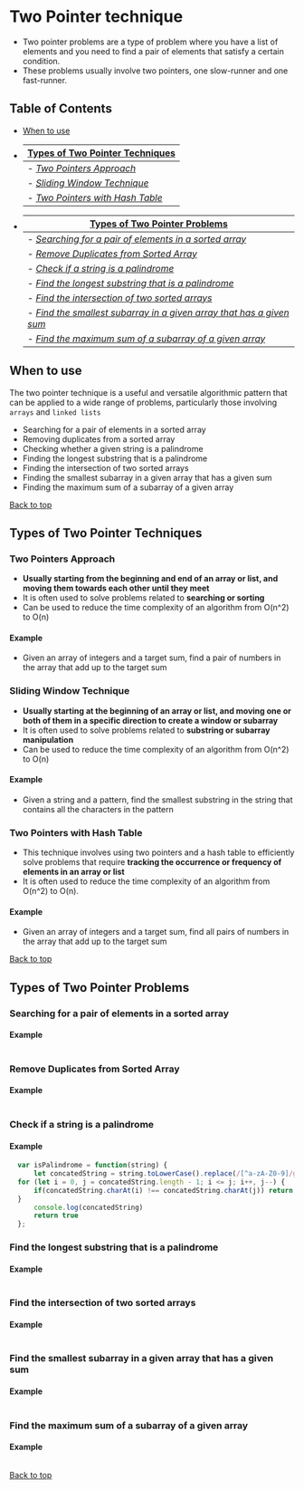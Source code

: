 # Two Pointer technique

* Two pointer problems are a type of problem where you have a list of elements and you need to find a pair of elements that satisfy a certain condition.
* These problems usually involve two pointers, one slow-runner and one fast-runner.

## Table of Contents

* [When to use](#when-to-use)
* | **[Types of Two Pointer Techniques](#types-of-two-pointer-techniques)** |
  | --------------------------------- |
  | - *[Two Pointers Approach](#two-pointers-approach)* |
  | - *[Sliding Window Technique](#sliding-window-technique)* |
  | - *[Two Pointers with Hash Table](#two-pointers-with-hash-table)* |
* | **[Types of Two Pointer Problems](#types-of-two-pointer-problems)** |
  | --------------------------------- |
  | - *[Searching for a pair of elements in a sorted array](#searching-for-a-pair-of-elements-in-a-sorted-array)* |
  | - *[Remove Duplicates from Sorted Array](#remove-duplicates-from-sorted-array)* |
  | - *[Check if a string is a palindrome](#check-if-a-string-is-a-palindrome)* |
  | - *[Find the longest substring that is a palindrome](#find-the-longest-substring-that-is-a-palindrome)* |
  | - *[Find the intersection of two sorted arrays](#find-the-intersection-of-two-sorted-arrays)* |
  | - *[Find the smallest subarray in a given array that has a given sum](#find-the-smallest-subarray-in-a-given-array-that-has-a-given-sum)* |
  | - *[Find the maximum sum of a subarray of a given array](#find-the-maximum-sum-of-a-subarray-of-a-given-array)* |
## When to use

The two pointer technique is a useful and versatile algorithmic pattern that can be applied to a wide range of problems, particularly those involving ```arrays``` and ```linked lists```

* Searching for a pair of elements in a sorted array
* Removing duplicates from a sorted array
* Checking whether a given string is a palindrome
* Finding the longest substring that is a palindrome
* Finding the intersection of two sorted arrays
* Finding the smallest subarray in a given array that has a given sum
* Finding the maximum sum of a subarray of a given array

[Back to top](#table-of-contents)
## Types of Two Pointer Techniques

### Two Pointers Approach

* **Usually starting from the beginning and end of an array or list, and moving them towards each other until they meet**
* It is often used to solve problems related to **searching or sorting**
* Can be used to reduce the time complexity of an algorithm from O(n^2) to O(n)

#### Example

* Given an array of integers and a target sum, find a pair of numbers in the array that add up to the target sum

### Sliding Window Technique

* **Usually starting at the beginning of an array or list, and moving one or both of them in a specific direction to create a window or subarray**
* It is often used to solve problems related to **substring or subarray manipulation**
* Can be used to reduce the time complexity of an algorithm from O(n^2) to O(n)

#### Example

* Given a string and a pattern, find the smallest substring in the string that contains all the characters in the pattern

### Two Pointers with Hash Table

* This technique involves using two pointers and a hash table to efficiently solve problems that require **tracking the occurrence or frequency of elements in an array or list**
* It is often used to reduce the time complexity of an algorithm from O(n^2) to O(n).

#### Example

* Given an array of integers and a target sum, find all pairs of numbers in the array that add up to the target sum

[Back to top](#table-of-contents)
## Types of Two Pointer Problems

### Searching for a pair of elements in a sorted array
#### Example

```javascript

```
### Remove Duplicates from Sorted Array
#### Example

```javascript

```
### Check if a string is a palindrome
#### Example

```javascript
  var isPalindrome = function(string) {
      let concatedString = string.toLowerCase().replace(/[^a-zA-Z0-9]/gi,'')
  for (let i = 0, j = concatedString.length - 1; i <= j; i++, j--) {
      if(concatedString.charAt(i) !== concatedString.charAt(j)) return false
  }
      console.log(concatedString)
      return true
  };
```

### Find the longest substring that is a palindrome
#### Example

```javascript

```

### Find the intersection of two sorted arrays
#### Example

```javascript

```

### Find the smallest subarray in a given array that has a given sum
#### Example

```javascript

```

### Find the maximum sum of a subarray of a given array
#### Example

```javascript

```

[Back to top](#table-of-contents)
